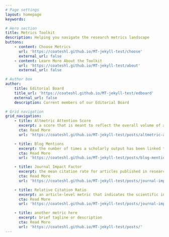 ```yaml
---
# Page settings
layout: homepage
keywords:

# Hero section
title: Metrics Toolkit
description: Helping you navigate the research metrics landscape
buttons:
    - content: Choose Metrics
      url: 'https://coateshl.github.io/MT-jekyll-test/choose'
      external_url: false
    - content: Learn More About the Toolkit
      url: 'https://coateshl.github.io/MT-jekyll-test/about'
      external_url: false

# Author box
author:
    title: Editorial Board
    title_url: 'https://coateshl.github.io/MT-jekyll-test/edboard'
    external_url: false
    description: Current members of our Editorial Board

# Grid navigation
grid_navigation:
    - title: Altmetric Attention Score
      excerpt: a score that is meant to reflect the overall volume of attention that research has received online
      cta: Read More
      url: 'https://coateshl.github.io/MT-jekyll-test/posts/altmetric-attention-score'

    - title: Blog Mentions
      excerpt: the number of times a scholarly output has been linked to from a blog
      cta: Read More
      url: 'https://coateshl.github.io/MT-jekyll-test/posts/blog-mentions'

    - title: Journal Impact Factor
      excerpt: the mean citation rate for articles published in research journals
      cta: Read More
      url: 'https://coateshl.github.io/MT-jekyll-test/posts/journal-impact-factor'

    - title: Relative Citation Ratio
      excerpt: an article-level metric that indicates the scientific influence of an article relative to other NIH-funded articles
      cta: Read More
      url: 'https://coateshl.github.io/MT-jekyll-test/posts/journal-impact-factor'

    - title: another metric here
      excerpt: brief tagline or description
      cta: Read More
      url: 'https://coateshl.github.io/MT-jekyll-test/posts/'	  
---
```

